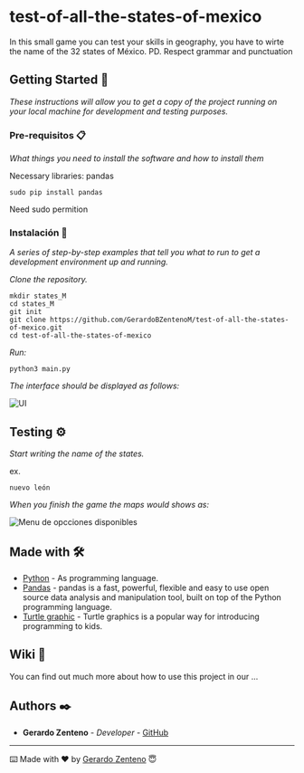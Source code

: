 # test-of-all-the-states-of-mexico
In this small game you can test your skills in geography, you have to wirte the name of the 32 states of México.
PD. Respect grammar and punctuation 

## Getting Started 🚀

_These instructions will allow you to get a copy of the project running on your local machine for development and testing purposes._

### Pre-requisitos 📋

_What things you need to install the software and how to install them_

Necessary libraries:
pandas
```
sudo pip install pandas
```
Need sudo permition 

### Instalación 🔧

_A series of step-by-step examples that tell you what to run to get a development environment up and running._

_Clone the repository._

```
mkdir states_M
cd states_M
git init
git clone https://github.com/GerardoBZentenoM/test-of-all-the-states-of-mexico.git
cd test-of-all-the-states-of-mexico
```

_Run:_

```
python3 main.py
```

_The interface should be displayed as follows:_


![UI ](https://i.ibb.co/NZr0MpK/UI-mapa.png)

## Testing ⚙️

_Start writing the name of the states._

ex.

    nuevo león

_When you finish the game the maps would shows as:_

![Menu de opcciones disponibles](https://i.ibb.co/Vw8TY5p/finished-map.png)


## Made with 🛠️

* [Python](https://www.python.org/) - As programming language.
* [Pandas](https://pandas.pydata.org/) - pandas is a fast, powerful, flexible and easy to use open source data analysis and manipulation tool, built on top of the Python programming language.
* [Turtle graphic](https://docs.python.org/3/library/turtle.html) - Turtle graphics is a popular way for introducing programming to kids.

## Wiki 📖

You can find out much more about how to use this project in our ... 

## Authors ✒️

* **Gerardo Zenteno** - *Developer* - [GitHub](https://github.com/GerardoBZentenoM)

---
⌨️ Made with ❤️ by [Gerardo Zenteno](https://www.linkedin.com/in/brallan-zenteno/) 😇
